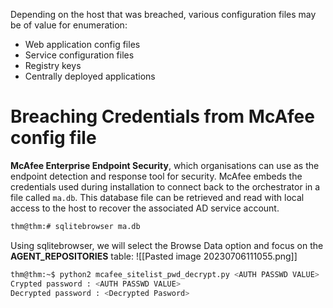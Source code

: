 Depending on the host that was breached, various configuration files may be of value for enumeration: 

-   Web application config files
-   Service configuration files
-   Registry keys
-   Centrally deployed applications


# Breaching Credentials from McAfee config file
**McAfee Enterprise Endpoint Security**, which organisations can use as the endpoint detection and response tool for security.
McAfee embeds the credentials used during installation to connect back to the orchestrator in a file called `ma.db`. This database file can be retrieved and read with local access to the host to recover the associated AD service account.

```sh
thm@thm:# sqlitebrowser ma.db
```
Using sqlitebrowser, we will select the Browse Data option and focus on the **AGENT_REPOSITORIES** table:
![[Pasted image 20230706111055.png]]

```sh
thm@thm:~$ python2 mcafee_sitelist_pwd_decrypt.py <AUTH PASSWD VALUE>
Crypted password : <AUTH PASSWD VALUE>
Decrypted password : <Decrypted Pasword>
```

